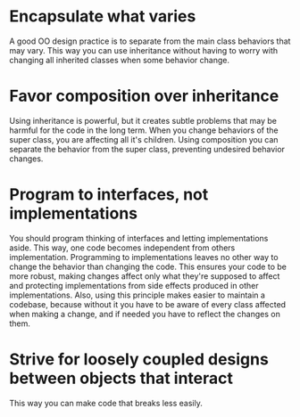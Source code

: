 # Encapsulate what varies
A good OO design practice is to separate from the main class behaviors that may vary.
This way you can use inheritance without having to worry with changing all inherited classes when some behavior change.

# Favor composition over inheritance
Using inheritance is powerful, but it creates subtle problems that may be harmful for the code in the long term.
When you change behaviors of the super class, you are affecting all it's children. Using composition you can separate the behavior from the super class, preventing undesired behavior changes.

# Program to interfaces, not implementations
You should program thinking of interfaces and letting implementations aside. This way, one code becomes independent from others implementation. Programming to implementations leaves no other way to change the behavior than changing the code.
This ensures your code to be more robust, making changes affect only what they're supposed to affect and protecting implementations from side effects produced in other implementations.
Also, using this principle makes easier to maintain a codebase, because without it you have to be aware of every class affected when making a change, and if needed you have to reflect the changes on them.

# Strive for loosely coupled designs between objects that interact
This way you can make code that breaks less easily.
